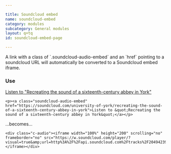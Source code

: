 ```yaml
---

title: Soundcloud embed
name: soundcloud-embed
category: modules
subcategory: General modules
layout: q+tq
id: soundcloud-embed-page

---
```


<div class="lead"><p>A link with a class of `.soundcloud-audio-embed` and an `href` pointing to a soundcloud URL will automatically be converted to a Soundcloud embed iframe.</p></div>

### Use

<p><a class="soundcloud-audio-embed" href="https://soundcloud.com/university-of-york/recreating-the-sound-of-a-sixteenth-century-abbey-in-york">Listen to &quot;Recreating the sound of a sixteenth-century abbey in York&quot;</a></p>

```markup
<p><a class="soundcloud-audio-embed" href="https://soundcloud.com/university-of-york/recreating-the-sound-of-a-sixteenth-century-abbey-in-york">Listen to &quot;Recreating the sound of a sixteenth-century abbey in York&quot;</a></p>
```
&hellip;becomes&hellip;

```markup
<div class="c-audio"><iframe width="100%" height="200" scrolling="no" frameborder="no" src="https://w.soundcloud.com/player/?visual=true&amp;url=http%3A%2F%2Fapi.soundcloud.com%2Ftracks%2F204942391&amp;show_artwork=true&amp;maxheight=200&amp;callback=jQuery111309198891853448004_1443794083231&amp;_=1443794083232"></iframe></div>
```